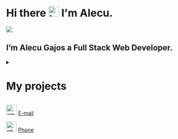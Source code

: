# Hi there <img src="https://user-images.githubusercontent.com/89197029/224481523-31e1a43b-3ad2-4826-9fb2-fc7accab8211.gif" width="28" alt="hi"> I'm Alecu.

![](https://img.shields.io/badge/label-message-green)

## I’m Alecu Gajos a Full Stack Web Developer.

<details>
  <summary>
    <h1>My projects</h1>
  </summary>

  <!-- <img src="https://img.shields.io/badge/НАДПИСЬ НА БЕЙДЖЕ-ЦВЕТ ФОНА?style=for-the-badge&logo=НАЗВАНИЕ ЛОГОТИПА&logoColor=ЦВЕТ ЛОГОТИПА"/> -->
  <img src="https://img.shields.io/badge/HTML-blue?style=for-the-badge&logo=НАЗВАНИЕ ЛОГОТИПА&logoColor=ЦВЕТ ЛОГОТИПА"/>

[Porfolio](https://statuesque-douhua-0efb45.netlify.app/)

[Auth_To_Do](https://bespoke-unicorn-c72030.netlify.app)

[Recipies Project](https://clumsy-tiara-hen.cyclic.app/)

[Firs Project](https://dciprojekt.netlify.app/)

[Travel](https://alekuwebdev.github.io/Travel/)

[Victoria-Site](https://alekuwebdev.github.io/Victoria-Site/)

[HIKING](https://alekuwebdev.github.io/HIKING/)

[Web-dev-freelance](https://alekuwebdev.github.io/Web-dev-freelance/)

[Sprite-Animation](https://alekuwebdev.github.io/Sprite-Animation/)

[Penny-animation](https://alekuwebdev.github.io/Penny-animation/)

[Ball-Animation](https://alekuwebdev.github.io/Ball-Animation/)

[Animation-of-squares](https://alekuwebdev.github.io/Animation-of-squares/)

[Buttons](https://alekuwebdev.github.io/Buttons/)

[Carousel](https://alekuwebdev.github.io/Carousel/)

[Cat and mouse](https://alekuwebdev.github.io/Cat-and-mouse/)

[Slider](https://alekuwebdev.github.io/Slider/)
  
</details>
  
[<img src="https://user-images.githubusercontent.com/89197029/224483854-831178c9-465b-4cb8-93a9-df47d5f0f4f8.gif" width="28" alt="email">](https://www.linkedin.com/in/alecu-gajos-1b8477232)  [E-mail](https://www.linkedin.com/in/alecu-gajos-1b8477232)
  
[<img src="https://user-images.githubusercontent.com/89197029/224485375-267f805c-3af9-4c5a-a1bc-436ad2d0d484.gif" width="28" alt="phone">](https://www.linkedin.com/in/alecu-gajos-1b8477232)  [Phone](https://www.linkedin.com/in/alecu-gajos-1b8477232)
  

<!-- Here are some ideas to get you started:

- 🔭 I’m currently working on ...
- 🌱 I’m currently learning ...
- 👯 I’m looking to collaborate on ...
- 🤔 I’m looking for help with ...
- 💬 Ask me about ...
- 📫 How to reach me: ...
- 😄 Pronouns: ...
- ⚡ Fun fact: ...
-->

<!-- ### You can contact me anytime here:

[![Linkedin](img/LINKEDIN_ICON_TRANSPARENT_50.gif)](https://www.linkedin.com/in/alecu-gajos-1b8477232, "Alecu Gajos")
![](img/SocialsSmaller.gif)

### Languages and Tools:

![](img/visual-studio.jpg)

![](img/html.jpg)
![](img/CSS3.jpg.png)
![](img/sass-logo.jpg)
![](img/bootstrap.jpg)

![](img/javascript.jpg)
![](img/react.jpg)

![](img/Node.js.jpg)
![](img/express.jpg)
![](img/Express.jpg)
![](img/MongoDB.jpg)
![](img/git.png)

![](img/gimp.jpg)
![](img/figma.jpg)

![]()
-->



